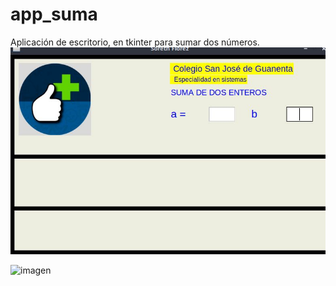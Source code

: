 # app_suma
Aplicación de escritorio, en tkinter para sumar dos números.
![imagen](img/screen.jpg "imagen")

![imagen](img/screen2.jpn "imagen2")